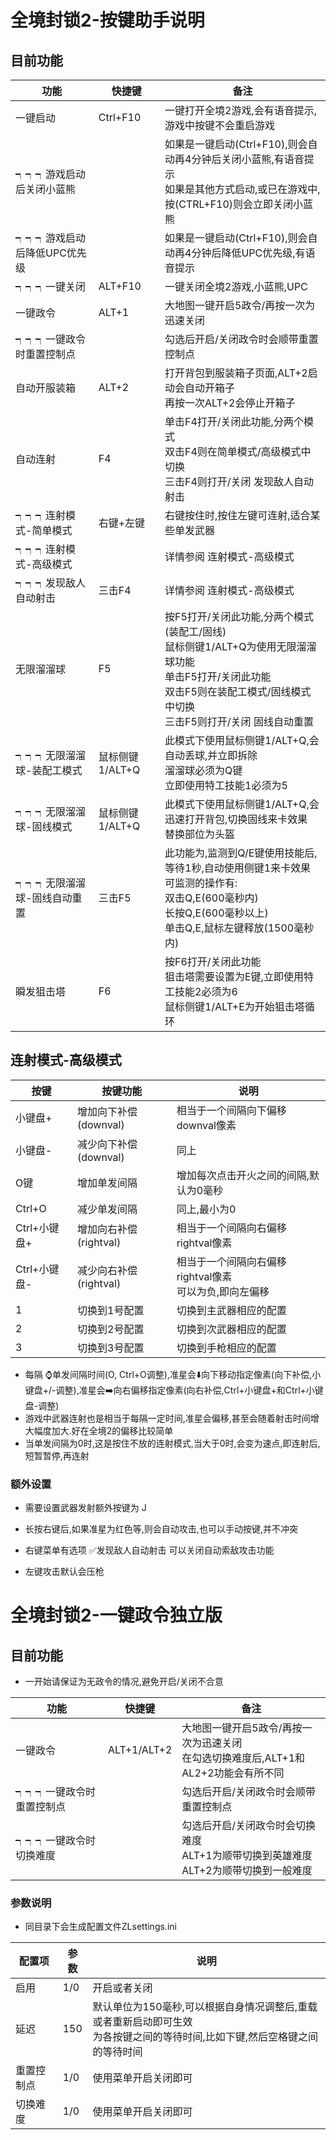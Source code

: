 # 全境封锁2-按键助手说明

## 目前功能

| 功能                       | 快捷键          | 备注                                                         |
| -------------------------- | --------------- | ------------------------------------------------------------ |
| 一键启动                   | Ctrl+F10        | 一键打开全境2游戏,会有语音提示,游戏中按键不会重启游戏        |
| ┑┑┑游戏启动后关闭小蓝熊    |                 | 如果是一键启动(Ctrl+F10),则会自动再4分钟后关闭小蓝熊,有语音提示<br />如果是其他方式启动,或已在游戏中,按(CTRL+F10)则会立即关闭小蓝熊 |
| ┑┑┑游戏启动后降低UPC优先级 |                 | 如果是一键启动(Ctrl+F10),则会自动再4分钟后降低UPC优先级,有语音提示 |
| ┑┑┑一键关闭                | ALT+F10         | 一键关闭全境2游戏,小蓝熊,UPC                                 |
| 一键政令                   | ALT+1           | 大地图一键开启5政令/再按一次为迅速关闭                       |
| ┑┑┑一键政令时重置控制点    |                 | 勾选后开启/关闭政令时会顺带重置控制点                        |
| 自动开服装箱               | ALT+2           | 打开背包到服装箱子页面,ALT+2启动会自动开箱子<br />再按一次ALT+2会停止开箱子 |
| 自动连射                   | F4              | 单击F4打开/关闭此功能,分两个模式<br />双击F4则在简单模式/高级模式中切换<br />三击F4则打开/关闭 发现敌人自动射击 |
| ┑┑┑连射模式-简单模式       | 右键+左键       | 右键按住时,按住左键可连射,适合某些单发武器                   |
| ┑┑┑连射模式-高级模式       |                 | 详情参阅 连射模式-高级模式                                   |
| ┑┑┑发现敌人自动射击        | 三击F4          | 详情参阅 连射模式-高级模式                                   |
| 无限溜溜球                 | F5              | 按F5打开/关闭此功能,分两个模式(装配工/固线)<br />鼠标侧键1/ALT+Q为使用无限溜溜球功能<br />单击F5打开/关闭此功能<br />双击F5则在装配工模式/固线模式中切换<br />三击F5则打开/关闭 固线自动重置 |
| ┑┑┑无限溜溜球-装配工模式   | 鼠标侧键1/ALT+Q | 此模式下使用鼠标侧键1/ALT+Q,会自动丢球,并立即拆除<br />溜溜球必须为Q键<br />立即使用特工技能1必须为5 |
| ┑┑┑无限溜溜球-固线模式     | 鼠标侧键1/ALT+Q | 此模式下使用鼠标侧键1/ALT+Q,会迅速打开背包,切换固线来卡效果<br />替换部位为头盔 |
| ┑┑┑无限溜溜球-固线自动重置 | 三击F5          | 此功能为,监测到Q/E键使用技能后,等待1秒,自动使用侧键1来卡效果<br />可监测的操作有:<br />双击Q,E(600毫秒内)<br />长按Q,E(600毫秒以上)<br />单击Q,E,鼠标左键释放(1500毫秒内) |
| 瞬发狙击塔                 | F6              | 按F6打开/关闭此功能<br />狙击塔需要设置为E键,立即使用特工技能2必须为6<br />鼠标侧键1/ALT+E为开始狙击塔循环 |

## 连射模式-高级模式

| 按键         | 按键功能               | 说明                                                        |
| ------------ | ---------------------- | ----------------------------------------------------------- |
| 小键盘+      | 增加向下补偿(downval)  | 相当于一个间隔向下偏移downval像素                           |
| 小键盘-      | 减少向下补偿(downval)  | 同上                                                        |
| O键          | 增加单发间隔           | 增加每次点击开火之间的间隔,默认为0毫秒                      |
| Ctrl+O       | 减少单发间隔           | 同上,最小为0                                                |
| Ctrl+小键盘+ | 增加向右补偿(rightval) | 相当于一个间隔向右偏移rightval像素                          |
| Ctrl+小键盘- | 减少向右补偿(rightval) | 相当于一个间隔向右偏移rightval像素<br />可以为负,即向左偏移 |
| 1            | 切换到1号配置          | 切换到主武器相应的配置                                      |
| 2            | 切换到2号配置          | 切换到次武器相应的配置                                      |
| 3            | 切换到3号配置          | 切换到手枪相应的配置                                        |

- 每隔 ⌚单发间隔时间(O, Ctrl+O调整),准星会⬇️向下移动指定像素(向下补偿,小键盘+/-调整),准星会➡️向右偏移指定像素(向右补偿,Ctrl+小键盘+和Ctrl+小键盘-调整)
- 游戏中武器连射也是相当于每隔一定时间,准星会偏移,甚至会随着射击时间增大幅度加大.好在全境2的偏移比较简单
- 当单发间隔为0时,这是按住不放的连射模式,当大于0时,会变为速点,即连射后,短暂暂停,再连射

### 额外设置

- 需要设置武器发射额外按键为 J

- 长按右键后,如果准星为红色等,则会自动攻击,也可以手动按键,并不冲突

- 右键菜单有选项 ✅发现敌人自动射击 可以关闭自动索敌攻击功能

- 左键攻击默认会压枪



# 全境封锁2-一键政令独立版

## 目前功能

- 一开始请保证为无政令的情况,避免开启/关闭不合意

| 功能                    | 快捷键      | 备注                                                         |
| ----------------------- | ----------- | ------------------------------------------------------------ |
| 一键政令                | ALT+1/ALT+2 | 大地图一键开启5政令/再按一次为迅速关闭<br />在勾选切换难度后,ALT+1和AL2+2功能会有所不同 |
| ┑┑┑一键政令时重置控制点 |             | 勾选后开启/关闭政令时会顺带重置控制点                        |
| ┑┑┑一键政令时切换难度   |             | 勾选后开启/关闭政令时会切换难度<br />ALT+1为顺带切换到英雄难度<br />ALT+2为顺带切换到一般难度 |

### 参数说明

- 同目录下会生成配置文件ZLsettings.ini

| 配置项     | 参数 | 说明                                                         |
| ---------- | ---- | ------------------------------------------------------------ |
| 启用       | 1/0  | 开启或者关闭                                                 |
| 延迟       | 150  | 默认单位为150毫秒,可以根据自身情况调整后,重载或者重新启动即可生效<br />为各按键之间的等待时间,比如下键,然后空格键之间的等待时间 |
| 重置控制点 | 1/0  | 使用菜单开启关闭即可                                         |
| 切换难度   | 1/0  | 使用菜单开启关闭即可                                         |